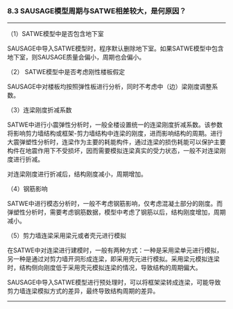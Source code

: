 ﻿### 8.3  SAUSAGE模型周期与SATWE相差较大，是何原因？---
（1）SATWE模型中是否包含地下室SAUSAGE中导入SATWE模型时，程序默认删除地下室。如果SATWE模型中包含地下室，则SAUSAGE质量会偏小，周期也会偏小。（2） SATWE模型中是否考虑刚性楼板假定SAUSAGE中对楼板均按照弹性板进行分析，同时不考虑中（边）梁刚度调整系数。（3）连梁刚度折减系数SATWE中进行小震弹性分析时，一般全楼设置统一的连梁刚度折减系数。该参数将影响剪力墙结构或框架-剪力墙结构中连梁的刚度，进而影响结构的周期。进行大震弹塑性分析时，连梁作为主要的耗能构件，通过连梁的损伤耗能可以保护主要构件在地震作用下不受损坏，因而需要模拟连梁真实的受力状态，一般不对连梁刚度进行折减。对连梁刚度进行折减后，结构刚度减小，周期增加。（4）钢筋影响SATWE中进行模态分析时，一般不考虑钢筋影响，仅考虑混凝土部分的刚度。而弹塑性分析时，需要考虑钢筋数据，模型中考虑了钢筋以后，结构刚度增加，周期减小。（5）剪力墙连梁采用梁元或者壳元进行模拟在SATWE中对连梁进行建模时，一般有两种方式：一种是采用梁单元进行模拟，另一种是通过对剪力墙开洞形成连梁，即采用壳元进行模拟。采用梁元模拟连梁时，结构侧向刚度低于采用壳元模拟连梁的情况，导致结构的周期偏大。SAUSAGE中导入SATWE模型进行预处理时，可以将框架梁转成连梁，可能导致剪力墙连梁模拟方式的差异，最终导致结构周期的差异。---
